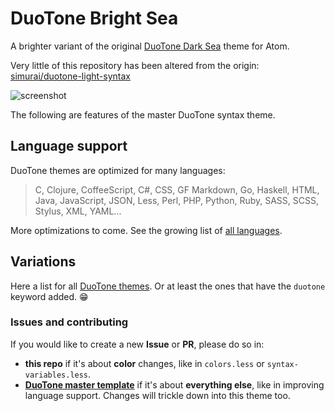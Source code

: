 # DuoTone Bright Sea

A brighter variant of the original [DuoTone Dark Sea](https://atom.io/themes/duotone-dark-sea-syntax) theme for Atom.

Very little of this repository has been altered from the origin: [simurai/duotone-light-syntax](https://github.com/simurai/duotone-light-syntax)

![screenshot](https://raw.github.com/5310/duotone-bright-sea-syntax/master/screenshot.png)

The following are features of the master DuoTone syntax theme.

## Language support

DuoTone themes are optimized for many languages:

> C, Clojure, CoffeeScript, C#, CSS, GF Markdown, Go, Haskell, HTML, Java, JavaScript, JSON, Less, Perl, PHP, Python, Ruby, SASS, SCSS, Stylus, XML, YAML...

More optimizations to come. See the growing list of [all languages](/styles/languages).


## Variations

Here a list for all [DuoTone themes](https://atom.io/themes/search?utf8=%E2%9C%93&q=keyword:duotone). Or at least the ones that have the `duotone` keyword added. :grin:


### Issues and contributing

If you would like to create a new __Issue__ or __PR__, please do so in:

- __this repo__ if it's about __color__ changes, like in `colors.less` or `syntax-variables.less`.
- __[DuoTone master template](https://github.com/simurai/duotone-syntax)__ if it's about __everything else__, like in improving language support. Changes will trickle down into this theme too.

